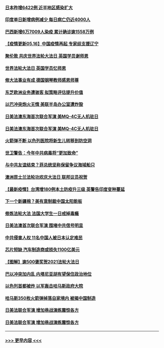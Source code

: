#### [日本昨增6422例 近半地区感染扩大](../pages/prog202/a103120806.md?t=05161852) 
#### [印度单日新增病例减少 每日病亡仍近4000人](../pages/prog202/a103120532.md?t=05161852) 
#### [巴西新增6万7009人染疫 累计确诊逾1558万例](../pages/prog202/a103120520.md?t=05161852) 
#### [【疫情更新05.16】中国疫情再起 专家组支援辽宁](../pages/prog202/a103114528.md?t=05161852) 
#### [聚伦敦 共庆世界法轮大法日 英国学员谢师恩](../pages/prog202/a103120369.md?t=05161852) 
#### [世界法轮大法日 英国学员忆师恩](../pages/prog202/a103120367.md?t=05161852) 
#### [修大法事业有成 德国钢琴教师感恩师尊](../pages/prog202/a103120322.md?t=05161852) 
#### [东芝欧洲业务遭骇客  拟策略评估提升价值](../pages/prog202/a103120361.md?t=05161852) 
#### [以巴冲突炮火无情 美联半岛办公室遭炸毁](../pages/prog202/a103120368.md?t=05161852) 
#### [日美法澳东海首次联合军演 美MQ-4C无人机驻日](../pages/prog202/a103120374.md?t=05161852) 
#### [日美法澳东海首次联合军演 美MQ-4C无人机驻日](../pages/prog202/a103120366.md?t=05161852) 
#### [火箭弹不断 以色列医院将新生儿转移到防空洞](../pages/prog202/a103120199.md?t=05161852) 
#### [世卫警告：今年中共病毒将“更加致命”](../pages/prog202/a103120220.md?t=05161852) 
#### [与中共友谊结束？菲总统坚称保留争议海域船只](../pages/prog202/a103120210.md?t=05161852) 
#### [澳洲昆士兰法轮功欢庆大法日 联邦议员祝贺](../pages/prog202/a103120314.md?t=05161852) 
#### [【最新疫情】台湾增180例本土防疫升三级 英警告印度变种蔓延](../pages/prog202/a103120289.md?t=05161852) 
#### [下一个新疆棉？美有意制裁中国太阳能板](../pages/prog202/a103120259.md?t=05161852) 
#### [修炼法轮大法 法国大学生一日戒掉毒瘾](../pages/prog202/a103120243.md?t=05161852) 
#### [日美法澳首次联合军演 围堵中共信号明显](../pages/prog202/a103120093.md?t=05161852) 
#### [中共侵害人权 11名中国人被日本认定难民](../pages/prog202/a103120097.md?t=05161852) 
#### [芯片短缺 汽车制造商或损失1100亿美元](../pages/prog202/a103119610.md?t=05161852) 
#### [【图解】逾500褒奖贺2021法轮大法日](../pages/prog202/a103119825.md?t=05161852) 
#### [巴以冲突加内乱 内塔尼亚胡有望保住政治地位](../pages/prog202/a103119318.md?t=05161852) 
#### [以色列首都被炸 以军轰击哈马斯政府大院](../pages/prog202/a103119710.md?t=05161852) 
#### [哈马斯350枚火箭弹掉落自家境内 被揭中国制造](../pages/prog202/a103119583.md?t=05161852) 
#### [日美法联合军演 增加巷战演练震惊各方](../pages/prog202/a103119663.md?t=05161852) 
#### [日美法联合军演 增加巷战演练震惊各方](../pages/prog202/a103119662.md?t=05161852) 

----
#### [ >>> 更早内容 <<< ](../indexes/prog202-earlier.md)
